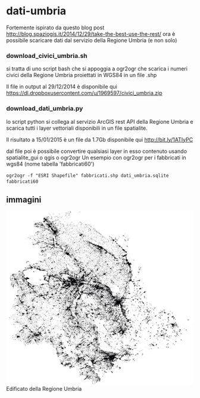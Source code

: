 # dati-umbria
Fortemente ispirato da questo blog post http://blog.spaziogis.it/2014/12/29/take-the-best-use-the-rest/ ora è possibile scaricare dati dal servizio della Regione Umbria (e non solo)

### download_civici_umbria.sh 

si tratta di uno script bash che si appoggia a ogr2ogr che scarica i numeri civici della Regione Umbria proiettati in WGS84 in un file .shp

Il file in output al 29/12/2014 è disponibile qui
https://dl.dropboxusercontent.com/u/1969597/civici_umbria.zip

### download_dati_umbria.py 
lo script python si collega al servizio ArcGIS rest API della Regione Umbria e scarica tutti i layer vettoriali disponibili in un file spatialite.

Il risultato a 15/01/2015 è un file da 1.7Gb disponibile qui
http://bit.ly/1ATIyPC

dal file poi è possibile convertire qualsiasi layer in esso contenuto usando spatialite_gui o qgis o ogr2ogr
Un esempio con  ogr2ogr per i fabbricati in wgs84 (nome tabella 'fabbricati60')
```
ogr2ogr -f "ESRI Shapefile" fabbricati.shp dati_umbria.sqlite fabbricati60
```

## immagini
![fabbricati ](https://raw.githubusercontent.com/osmItalia/dati-umbria/master/img/fabbricato_umbria_wgs84.png)
Edificato della Regione Umbria



